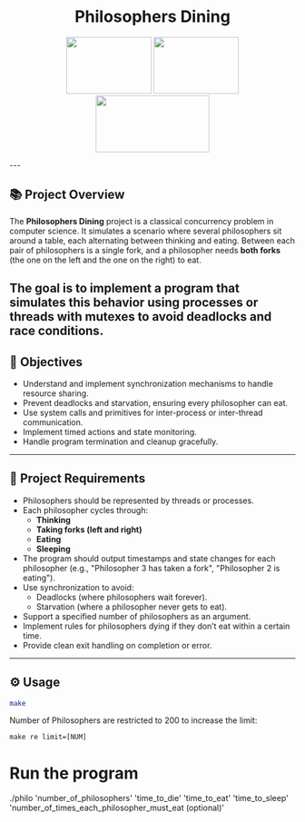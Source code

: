 <h1 align="center">Philosophers Dining</h1>
<p align="center">
  <img width=150 height=100 src="https://media1.tenor.com/m/z40WAPqRtecAAAAd/winnie-the-pooh-hungry.gif">
  <img width=150 height=100 src="https://media1.tenor.com/m/SHfPQLDYXqgAAAAd/winnie-the-oooh-sleep.gif">
  <img width=200 height=100 src="https://media1.tenor.com/m/1KrRCz7jr9oAAAAC/winnie-the-pooh-think-think.gif">
</p>
---

## 📚 Project Overview

The **Philosophers Dining** project is a classical concurrency problem in computer science. It simulates a scenario where several philosophers sit around a table, each alternating between thinking and eating. Between each pair of philosophers is a single fork, and a philosopher needs **both forks** (the one on the left and the one on the right) to eat.

The goal is to implement a program that simulates this behavior using **processes or threads** with mutexes to avoid **deadlocks** and **race conditions**.
---

## 🎯 Objectives

- Understand and implement synchronization mechanisms to handle resource sharing.  
- Prevent deadlocks and starvation, ensuring every philosopher can eat.  
- Use system calls and primitives for inter-process or inter-thread communication.  
- Implement timed actions and state monitoring.  
- Handle program termination and cleanup gracefully.

---

## 📝 Project Requirements
- Philosophers should be represented by threads or processes.  
- Each philosopher cycles through:  
  - **Thinking**   
  - **Taking forks (left and right)**  
  - **Eating** 
  - **Sleeping**  
- The program should output timestamps and state changes for each philosopher (e.g., "Philosopher 3 has taken a fork", "Philosopher 2 is eating").  
- Use synchronization to avoid:  
  - Deadlocks (where philosophers wait forever).  
  - Starvation (where a philosopher never gets to eat).  
- Support a specified number of philosophers as an argument.  
- Implement rules for philosophers dying if they don’t eat within a certain time.  
- Provide clean exit handling on completion or error.

---

## ⚙️ Usage

```bash
make
```

Number of Philosophers are restricted to 200 to increase the limit:
```
make re limit=[NUM]
```
# Run the program
./philo 'number_of_philosophers' 'time_to_die' 'time_to_eat' 'time_to_sleep' 'number_of_times_each_philosopher_must_eat (optional)'
